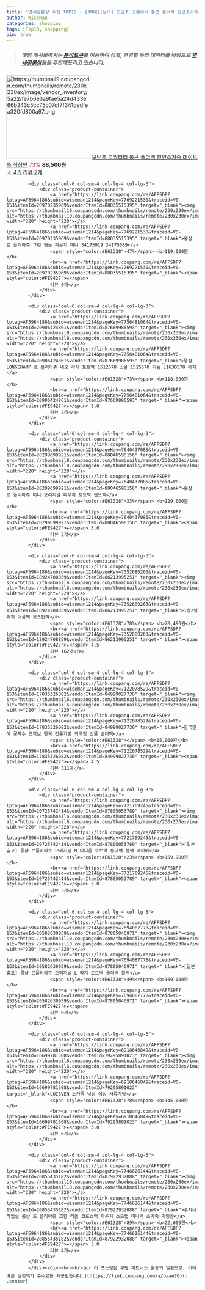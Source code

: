 ```yaml
---
title: "면세점롱샴 추천 TOP10 - [30대][남녀] 모던조 고퀄리티 통큰 숄더백 천연소가죽 데이트룩 직장인"
author: WiseMan
categories: shopping
tags: [Top10, shopping]
pin: true
---
```


> ##### 해당 게시물에서는 [**분석도구**](https://itemscout.io/)를 이용하여 **성별**, **연령별** 등의 데이터를 바탕으로 [**면세점롱샴**](https://link.coupang.com/a/baae76)들을 추천해드리고 있습니다.
<div class="container"><div class="row">
            <div class="col-6 col-sm-4 col-lg-4 col-lg-3">
                <div class="product-container">
                    <a href="https://link.coupang.com/re/AFFSDP?lptag=AF5964186&subid=wiseman1214&pageKey=7709990269&traceid=V0-153&itemId=20664878271&vendorItemId=87704122438" target="_blank"><img src="https://thumbnail9.coupangcdn.com/thumbnails/remote/230x230ex/image/vendor_inventory/5a22/fe7b6e3a9fae5a24d433e66b243c5cc75c07cf7f341dedfea320fd800a97.png" alt="https://thumbnail9.coupangcdn.com/thumbnails/remote/230x230ex/image/vendor_inventory/5a22/fe7b6e3a9fae5a24d433e66b243c5cc75c07cf7f341dedfea320fd800a97.png" width="220" height="220"></a>
                    <a href="https://link.coupang.com/re/AFFSDP?lptag=AF5964186&subid=wiseman1214&pageKey=7709990269&traceid=V0-153&itemId=20664878271&vendorItemId=87704122438" target="_blank">모던조 고퀄리티 통큰 숄더백 천연소가죽 데이트룩 직장인</a>
                    <span style="color:#E61328">73%</span> <b>88,500원</b>
                    <br><a href="https://link.coupang.com/re/AFFSDP?lptag=AF5964186&subid=wiseman1214&pageKey=7709990269&traceid=V0-153&itemId=20664878271&vendorItemId=87704122438" target="_blank"><span style="color:#FE9427">★</span> 4.5
                    리뷰 2개</a>
                </div>
            </div>
            
            <div class="col-6 col-sm-4 col-lg-4 col-lg-3">
                <div class="product-container">
                    <a href="https://link.coupang.com/re/AFFSDP?lptag=AF5964186&subid=wiseman1214&pageKey=7769221530&traceid=V0-153&itemId=20970235969&vendorItemId=88035515395" target="_blank"><img src="https://thumbnail10.coupangcdn.com/thumbnails/remote/230x230ex/image/vendor_inventory/e0cb/af3efee99ef45f4871cfaf67411cdf3aceeab669e79c33ed40083698e862.jpg" alt="https://thumbnail10.coupangcdn.com/thumbnails/remote/230x230ex/image/vendor_inventory/e0cb/af3efee99ef45f4871cfaf67411cdf3aceeab669e79c33ed40083698e862.jpg" width="220" height="220"></a>
                    <a href="https://link.coupang.com/re/AFFSDP?lptag=AF5964186&subid=wiseman1214&pageKey=7769221530&traceid=V0-153&itemId=20970235969&vendorItemId=88035515395" target="_blank">롱샴 르 플리아쥬 그린 핸들 파우치 미니 34175919 34175089</a>
                    <span style="color:#E61328">47%</span> <b>119,000원</b>
                    <br><a href="https://link.coupang.com/re/AFFSDP?lptag=AF5964186&subid=wiseman1214&pageKey=7769221530&traceid=V0-153&itemId=20970235969&vendorItemId=88035515395" target="_blank"><span style="color:#FE9427">★</span> 
                    리뷰 0개</a>
                </div>
            </div>
            
            <div class="col-6 col-sm-4 col-lg-4 col-lg-3">
                <div class="product-container">
                    <a href="https://link.coupang.com/re/AFFSDP?lptag=AF5964186&subid=wiseman1214&pageKey=7756481064&traceid=V0-153&itemId=20906424861&vendorItemId=87669986593" target="_blank"><img src="https://thumbnail9.coupangcdn.com/thumbnails/remote/230x230ex/image/vendor_inventory/4366/c2b4417fdb9cc1be902e95bde2c6e7054ba5961d305cb65e8d1bf5ef63a4.jpg" alt="https://thumbnail9.coupangcdn.com/thumbnails/remote/230x230ex/image/vendor_inventory/4366/c2b4417fdb9cc1be902e95bde2c6e7054ba5961d305cb65e8d1bf5ef63a4.jpg" width="220" height="220"></a>
                    <a href="https://link.coupang.com/re/AFFSDP?lptag=AF5964186&subid=wiseman1214&pageKey=7756481064&traceid=V0-153&itemId=20906424861&vendorItemId=87669986593" target="_blank">롱샴 LONGCHAMP 르 플리아쥬 네오 라지 토트백 1512578 스몰 1515578 미듐 L1630578 라지</a>
                    <span style="color:#E61328">73%</span> <b>118,000원</b>
                    <br><a href="https://link.coupang.com/re/AFFSDP?lptag=AF5964186&subid=wiseman1214&pageKey=7756481064&traceid=V0-153&itemId=20906424861&vendorItemId=87669986593" target="_blank"><span style="color:#FE9427">★</span> 5.0
                    리뷰 2개</a>
                </div>
            </div>
            
            <div class="col-6 col-sm-4 col-lg-4 col-lg-3">
                <div class="product-container">
                    <a href="https://link.coupang.com/re/AFFSDP?lptag=AF5964186&subid=wiseman1214&pageKey=7640437085&traceid=V0-153&itemId=20299699921&vendorItemId=88046590156" target="_blank"><img src="https://thumbnail8.coupangcdn.com/thumbnails/remote/230x230ex/image/vendor_inventory/91d2/13e35bc1c85ee3907f5621f35aa1c2764924de5fe5669dcbad41b2c7de29.png" alt="https://thumbnail8.coupangcdn.com/thumbnails/remote/230x230ex/image/vendor_inventory/91d2/13e35bc1c85ee3907f5621f35aa1c2764924de5fe5669dcbad41b2c7de29.png" width="220" height="220"></a>
                    <a href="https://link.coupang.com/re/AFFSDP?lptag=AF5964186&subid=wiseman1214&pageKey=7640437085&traceid=V0-153&itemId=20299699921&vendorItemId=88046590156" target="_blank">롱샴 르 플리아쥬 미니 오리지널 파우치 토트백 핸드백</a>
                    <span style="color:#E61328">33%</span> <b>129,000원</b>
                    <br><a href="https://link.coupang.com/re/AFFSDP?lptag=AF5964186&subid=wiseman1214&pageKey=7640437085&traceid=V0-153&itemId=20299699921&vendorItemId=88046590156" target="_blank"><span style="color:#FE9427">★</span> 5.0
                    리뷰 2개</a>
                </div>
            </div>
            
            <div class="col-6 col-sm-4 col-lg-4 col-lg-3">
                <div class="product-container">
                    <a href="https://link.coupang.com/re/AFFSDP?lptag=AF5964186&subid=wiseman1214&pageKey=7352680263&traceid=V0-153&itemId=18924708859&vendorItemId=86213995251" target="_blank"><img src="https://thumbnail6.coupangcdn.com/thumbnails/remote/230x230ex/image/vendor_inventory/3c7b/bb7eced39572a0bca515f1332c3c225124539255178205d7e13f530e1e1d.jpg" alt="https://thumbnail6.coupangcdn.com/thumbnails/remote/230x230ex/image/vendor_inventory/3c7b/bb7eced39572a0bca515f1332c3c225124539255178205d7e13f530e1e1d.jpg" width="220" height="220"></a>
                    <a href="https://link.coupang.com/re/AFFSDP?lptag=AF5964186&subid=wiseman1214&pageKey=7352680263&traceid=V0-153&itemId=18924708859&vendorItemId=86213995251" target="_blank">1상2템 패치 더플백 보스턴백</a>
                    <span style="color:#E61328">78%</span> <b>28,490원</b>
                    <br><a href="https://link.coupang.com/re/AFFSDP?lptag=AF5964186&subid=wiseman1214&pageKey=7352680263&traceid=V0-153&itemId=18924708859&vendorItemId=86213995251" target="_blank"><span style="color:#FE9427">★</span> 4.5
                    리뷰 162개</a>
                </div>
            </div>
            
            <div class="col-6 col-sm-4 col-lg-4 col-lg-3">
                <div class="product-container">
                    <a href="https://link.coupang.com/re/AFFSDP?lptag=AF5964186&subid=wiseman1214&pageKey=7122078529&traceid=V0-153&itemId=17835326082&vendorItemId=84999027730" target="_blank"><img src="https://thumbnail6.coupangcdn.com/thumbnails/remote/230x230ex/image/vendor_inventory/0e11/1510796ca22ec8211aa810ecad741b1455ecc7a5e229bbca30b97155ea28.jpg" alt="https://thumbnail6.coupangcdn.com/thumbnails/remote/230x230ex/image/vendor_inventory/0e11/1510796ca22ec8211aa810ecad741b1455ecc7a5e229bbca30b97155ea28.jpg" width="220" height="220"></a>
                    <a href="https://link.coupang.com/re/AFFSDP?lptag=AF5964186&subid=wiseman1214&pageKey=7122078529&traceid=V0-153&itemId=17835326082&vendorItemId=84999027730" target="_blank">한국민예 꽃자수 조각보 한국 전통가방 외국인 선물 숄더백</a>
                    <span style="color:#E61328"></span> <b>15,000원</b>
                    <br><a href="https://link.coupang.com/re/AFFSDP?lptag=AF5964186&subid=wiseman1214&pageKey=7122078529&traceid=V0-153&itemId=17835326082&vendorItemId=84999027730" target="_blank"><span style="color:#FE9427">★</span> 4.5
                    리뷰 311개</a>
                </div>
            </div>
            
            <div class="col-6 col-sm-4 col-lg-4 col-lg-3">
                <div class="product-container">
                    <a href="https://link.coupang.com/re/AFFSDP?lptag=AF5964186&subid=wiseman1214&pageKey=7721769245&traceid=V0-153&itemId=20725742414&vendorItemId=87805053789" target="_blank"><img src="https://thumbnail6.coupangcdn.com/thumbnails/remote/230x230ex/image/vendor_inventory/602a/f10427ca3f56bc04f8e134a0c035ca1f9eee70b5a6f9a82667f191748c2b.png" alt="https://thumbnail6.coupangcdn.com/thumbnails/remote/230x230ex/image/vendor_inventory/602a/f10427ca3f56bc04f8e134a0c035ca1f9eee70b5a6f9a82667f191748c2b.png" width="220" height="220"></a>
                    <a href="https://link.coupang.com/re/AFFSDP?lptag=AF5964186&subid=wiseman1214&pageKey=7721769245&traceid=V0-153&itemId=20725742414&vendorItemId=87805053789" target="_blank">[일본출고] 롱샴 르플리아쥬 오리지널 M 미디움 토트백 숄더백 블랙 네이비</a>
                    <span style="color:#E61328">23%</span> <b>159,900원</b>
                    <br><a href="https://link.coupang.com/re/AFFSDP?lptag=AF5964186&subid=wiseman1214&pageKey=7721769245&traceid=V0-153&itemId=20725742414&vendorItemId=87805053789" target="_blank"><span style="color:#FE9427">★</span> 5.0
                    리뷰 3개</a>
                </div>
            </div>
            
            <div class="col-6 col-sm-4 col-lg-4 col-lg-3">
                <div class="product-container">
                    <a href="https://link.coupang.com/re/AFFSDP?lptag=AF5964186&subid=wiseman1214&pageKey=7694087778&traceid=V0-153&itemId=20582630959&vendorItemId=87805046971" target="_blank"><img src="https://thumbnail10.coupangcdn.com/thumbnails/remote/230x230ex/image/vendor_inventory/a302/ae6f5e3e0e6630bfac02f3f72cc41847660000bbbcc1b89174e621518c8c.png" alt="https://thumbnail10.coupangcdn.com/thumbnails/remote/230x230ex/image/vendor_inventory/a302/ae6f5e3e0e6630bfac02f3f72cc41847660000bbbcc1b89174e621518c8c.png" width="220" height="220"></a>
                    <a href="https://link.coupang.com/re/AFFSDP?lptag=AF5964186&subid=wiseman1214&pageKey=7694087778&traceid=V0-153&itemId=20582630959&vendorItemId=87805046971" target="_blank">[일본출고] 롱샴 르플리아쥬 오리지널 L 라지 토트백 숄더백 블랙</a>
                    <span style="color:#E61328">49%</span> <b>169,000원</b>
                    <br><a href="https://link.coupang.com/re/AFFSDP?lptag=AF5964186&subid=wiseman1214&pageKey=7694087778&traceid=V0-153&itemId=20582630959&vendorItemId=87805046971" target="_blank"><span style="color:#FE9427">★</span> 
                    리뷰 0개</a>
                </div>
            </div>
            
            <div class="col-6 col-sm-4 col-lg-4 col-lg-3">
                <div class="product-container">
                    <a href="https://link.coupang.com/re/AFFSDP?lptag=AF5964186&subid=wiseman1214&pageKey=6918646849&traceid=V0-153&itemId=16699781508&vendorItemId=79295891023" target="_blank"><img src="https://thumbnail6.coupangcdn.com/thumbnails/remote/230x230ex/image/vendor_inventory/4a11/c0806fbd842db3ce1b5c6b2437f848d693ea0b0b729e0b660770b10723ce.jpg" alt="https://thumbnail6.coupangcdn.com/thumbnails/remote/230x230ex/image/vendor_inventory/4a11/c0806fbd842db3ce1b5c6b2437f848d693ea0b0b729e0b660770b10723ce.jpg" width="220" height="220"></a>
                    <a href="https://link.coupang.com/re/AFFSDP?lptag=AF5964186&subid=wiseman1214&pageKey=6918646849&traceid=V0-153&itemId=16699781508&vendorItemId=79295891023" target="_blank">LUISVEN 소가죽 남성 여성 서류가방</a>
                    <span style="color:#E61328">78%</span> <b>145,000원</b>
                    <br><a href="https://link.coupang.com/re/AFFSDP?lptag=AF5964186&subid=wiseman1214&pageKey=6918646849&traceid=V0-153&itemId=16699781508&vendorItemId=79295891023" target="_blank"><span style="color:#FE9427">★</span> 5.0
                    리뷰 6개</a>
                </div>
            </div>
            
            <div class="col-6 col-sm-4 col-lg-4 col-lg-3">
                <div class="product-container">
                    <a href="https://link.coupang.com/re/AFFSDP?lptag=AF5964186&subid=wiseman1214&pageKey=7746626144&traceid=V0-153&itemId=20855435182&vendorItemId=87922932088" target="_blank"><img src="https://thumbnail10.coupangcdn.com/thumbnails/remote/230x230ex/image/vendor_inventory/5add/11fecbc8a1b72c21d48f5e5fca6f850e6f390123918e4bef6351fce78974.jpg" alt="https://thumbnail10.coupangcdn.com/thumbnails/remote/230x230ex/image/vendor_inventory/5add/11fecbc8a1b72c21d48f5e5fca6f850e6f390123918e4bef6351fce78974.jpg" width="220" height="220"></a>
                    <a href="https://link.coupang.com/re/AFFSDP?lptag=AF5964186&subid=wiseman1214&pageKey=7746626144&traceid=V0-153&itemId=20855435182&vendorItemId=87922932088" target="_blank">수지네작업실 롱샴 르 플리아쥬 호환 리폼 크로스백 파우치 스트랩 미니백 소가죽 가방끈</a>
                    <span style="color:#E61328">89%</span> <b>22,000원</b>
                    <br><a href="https://link.coupang.com/re/AFFSDP?lptag=AF5964186&subid=wiseman1214&pageKey=7746626144&traceid=V0-153&itemId=20855435182&vendorItemId=87922932088" target="_blank"><span style="color:#FE9427">★</span> 3.0
                    리뷰 4개</a>
                </div>
            </div>
            </div></div><br><br>[👉 이 포스팅은 쿠팡 파트너스 활동의 일환으로, 이에 따른 일정액의 수수료를 제공받습니다.](https://link.coupang.com/a/baae76){: .center}